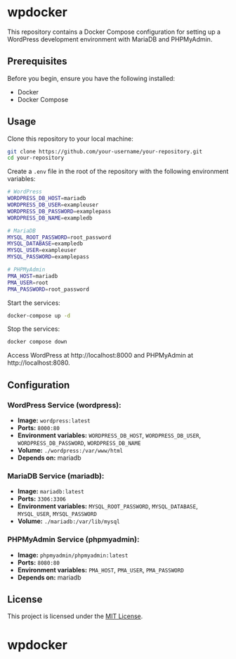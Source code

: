 # wpdocker

This repository contains a Docker Compose configuration for setting up a WordPress development environment with MariaDB and PHPMyAdmin.

## Prerequisites

Before you begin, ensure you have the following installed:

- Docker
- Docker Compose

## Usage

Clone this repository to your local machine:

```bash
git clone https://github.com/your-username/your-repository.git
cd your-repository
```

Create a `.env` file in the root of the repository with the following environment variables:

```bash
# WordPress
WORDPRESS_DB_HOST=mariadb
WORDPRESS_DB_USER=exampleuser
WORDPRESS_DB_PASSWORD=examplepass
WORDPRESS_DB_NAME=exampledb

# MariaDB
MYSQL_ROOT_PASSWORD=root_password
MYSQL_DATABASE=exampledb
MYSQL_USER=exampleuser
MYSQL_PASSWORD=examplepass

# PHPMyAdmin
PMA_HOST=mariadb
PMA_USER=root
PMA_PASSWORD=root_password
```

Start the services:

```bash
docker-compose up -d
```

Stop the services:

```bash
docker compose down
```

Access WordPress at http://localhost:8000 and PHPMyAdmin at http://localhost:8080.

## Configuration

### WordPress Service (wordpress):

- **Image:** `wordpress:latest`
- **Ports:** `8000:80`
- **Environment variables:** `WORDPRESS_DB_HOST`, `WORDPRESS_DB_USER`, `WORDPRESS_DB_PASSWORD`, `WORDPRESS_DB_NAME`
- **Volume:** `./wordpress:/var/www/html`
- **Depends on:** mariadb

### MariaDB Service (mariadb):

- **Image:** `mariadb:latest`
- **Ports:** `3306:3306`
- **Environment variables:** `MYSQL_ROOT_PASSWORD`, `MYSQL_DATABASE`, `MYSQL_USER`, `MYSQL_PASSWORD`
- **Volume:** `./mariadb:/var/lib/mysql`

### PHPMyAdmin Service (phpmyadmin):

- **Image:** `phpmyadmin/phpmyadmin:latest`
- **Ports:** `8080:80`
- **Environment variables:** `PMA_HOST`, `PMA_USER`, `PMA_PASSWORD`
- **Depends on:** mariadb

## License

This project is licensed under the [MIT License](https://opensource.org/licenses/MIT).
# wpdocker
